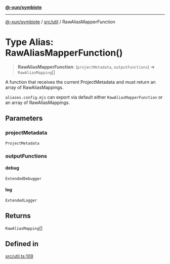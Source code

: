 [**@-xun/symbiote**](../../../README.md)

***

[@-xun/symbiote](../../../README.md) / [src/util](../README.md) / RawAliasMapperFunction

# Type Alias: RawAliasMapperFunction()

> **RawAliasMapperFunction**: (`projectMetadata`, `outputFunctions`) => `RawAliasMapping`[]

A function that receives the current ProjectMetadata and must return
an array of RawAliasMappings.

`aliases.config.mjs` can export via default either `RawAliasMapperFunction`
or an array of RawAliasMappings.

## Parameters

### projectMetadata

`ProjectMetadata`

### outputFunctions

#### debug

`ExtendedDebugger`

#### log

`ExtendedLogger`

## Returns

`RawAliasMapping`[]

## Defined in

[src/util.ts:109](https://github.com/Xunnamius/symbiote/blob/26e756362a16f050e03cef2c4c582d94e29614cd/src/util.ts#L109)

